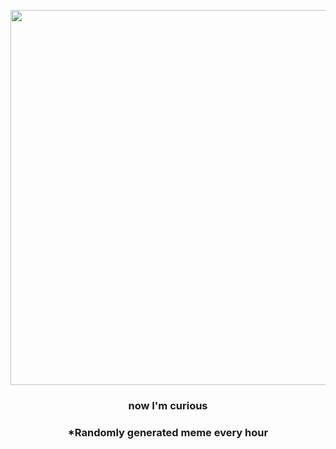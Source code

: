 <p align="center">
        <img src="https://i.redd.it/e23wet81wzt91.jpg" width="600" height="600">
        </p>
        <h3 align="center">now I'm curious</h3>
        <h3 align="center">*Randomly generated meme every hour</h3>
    